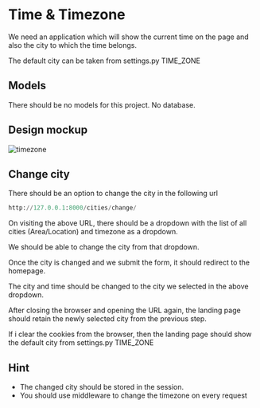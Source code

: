 # Time & Timezone

We need an application which will show the current time on the page and also the city to which the time belongs.

The default city can be taken from settings.py TIME_ZONE

## Models
There should be no models for this project. No database.

## Design mockup
![timezone](https://user-images.githubusercontent.com/328112/211003080-e0761252-adba-480b-928f-ef907572b7ef.png)

## Change city
There should be an option to change the city in the following url

```python
http://127.0.0.1:8000/cities/change/
```

On visiting the above URL, there should be a dropdown with the list of all cities (Area/Location) and timezone as a dropdown.

We should be able to change the city from that dropdown.


Once the city is changed and we submit the form, it should redirect to the homepage.

The city and time should be changed to the city we selected in the above dropdown.

After closing the browser and opening the URL again, the landing page should retain the newly selected city from the previous step.

If i clear the cookies from the browser, then the landing page should show the default city from settings.py TIME_ZONE

## Hint
- The changed city should be stored in the session.
- You should use middleware to change the timezone on every request
